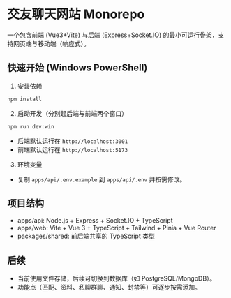 # 交友聊天网站 Monorepo

一个包含前端 (Vue3+Vite) 与后端 (Express+Socket.IO) 的最小可运行骨架，支持网页端与移动端（响应式）。

## 快速开始 (Windows PowerShell)

1. 安装依赖

```powershell
npm install
```

2. 启动开发（分别起后端与前端两个窗口）

```powershell
npm run dev:win
```

- 后端默认运行在 `http://localhost:3001`
- 前端默认运行在 `http://localhost:5173`

3. 环境变量

- 复制 `apps/api/.env.example` 到 `apps/api/.env` 并按需修改。

## 项目结构

- apps/api: Node.js + Express + Socket.IO + TypeScript
- apps/web: Vite + Vue 3 + TypeScript + Tailwind + Pinia + Vue Router
- packages/shared: 前后端共享的 TypeScript 类型

## 后续

- 当前使用文件存储，后续可切换到数据库（如 PostgreSQL/MongoDB）。
- 功能点（匹配、资料、私聊群聊、通知、封禁等）可逐步按需添加。
